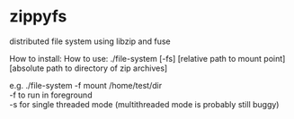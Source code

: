 # zippyfs
distributed file system using libzip and fuse  

How to install:
How to use:
./file-system [-fs] [relative path to mount point] [absolute path to directory of zip archives]  

e.g. ./file-system -f mount /home/test/dir  
-f to run in foreground  
-s for single threaded mode (multithreaded mode is probably still buggy)  

